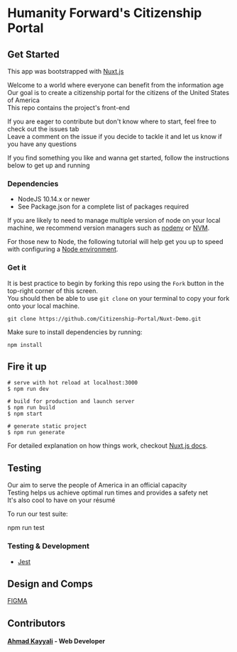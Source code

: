 # Humanity Forward's Citizenship Portal

## Get Started

This app was bootstrapped with [Nuxt.js](https://nuxtjs.org)

Welcome to a world where everyone can benefit from the information age  
Our goal is to create a citizenship portal for the citizens of the United States of America  
This repo contains the project's front-end  

If you are eager to contribute but don't know where to start, feel free to check out the issues tab  
Leave a comment on the issue if you decide to tackle it and let us know if you have any questions  

If you find something you like and wanna get started, follow the instructions below to get up and running  

### Dependencies

- NodeJS 10.14.x or newer
- See Package.json for a complete list of packages required

If you are likely to need to manage multiple version of node on your local machine, we recommend version managers such as [nodenv](https://github.com/nodenv/nodenv) or [NVM](https://github.com/creationix/nvm/blob/master/README.md).

For those new to Node, the following tutorial will help get you up to speed with configuring a [Node environment](https://nodejs.org/en/docs/guides/getting-started-guide/).

### Get it

It is best practice to begin by forking this repo using the `Fork` button in the top-right corner of this screen.  
You should then be able to use `git clone` on your terminal to copy your fork onto your local machine.

    git clone https://github.com/Citizenship-Portal/Nuxt-Demo.git

Make sure to install dependencies by running:

    npm install

## Fire it up

```
# serve with hot reload at localhost:3000
$ npm run dev

# build for production and launch server
$ npm run build
$ npm start

# generate static project
$ npm run generate
```

For detailed explanation on how things work, checkout [Nuxt.js docs](https://nuxtjs.org).

## Testing

Our aim to serve the people of America in an official capacity  
Testing helps us achieve optimal run times and provides a safety net  
It's also cool to have on your résumé  

To run our test suite:

npm run test


### Testing & Development

* [Jest](https://jestjs.io)

## Design and Comps

[FIGMA](https://citizenship-portal.web.app)

## Contributors

#### [Ahmad Kayyali](https://github.com/kayyali18) - Web Developer
